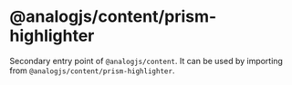 # @analogjs/content/prism-highlighter

Secondary entry point of `@analogjs/content`. It can be used by importing from `@analogjs/content/prism-highlighter`.
